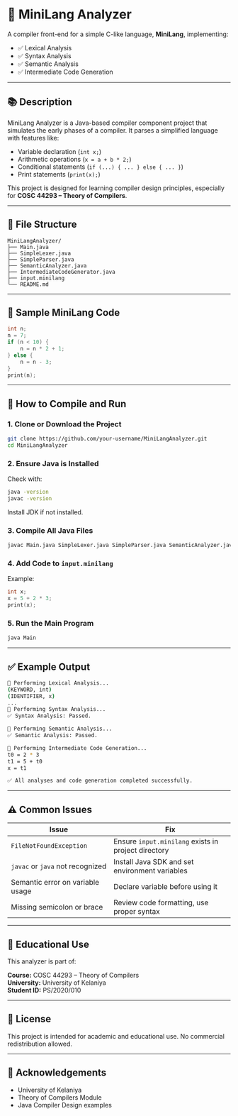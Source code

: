 # 🧠 MiniLang Analyzer

A compiler front-end for a simple C-like language, **MiniLang**, implementing:

- ✅ Lexical Analysis  
- ✅ Syntax Analysis  
- ✅ Semantic Analysis  
- ✅ Intermediate Code Generation

---

## 📚 Description

MiniLang Analyzer is a Java-based compiler component project that simulates the early phases of a compiler. It parses a simplified language with features like:

- Variable declaration (`int x;`)
- Arithmetic operations (`x = a + b * 2;`)
- Conditional statements (`if (...) { ... } else { ... }`)
- Print statements (`print(x);`)

This project is designed for learning compiler design principles, especially for **COSC 44293 – Theory of Compilers**.

---

## 📁 File Structure

```
MiniLangAnalyzer/
├── Main.java
├── SimpleLexer.java
├── SimpleParser.java
├── SemanticAnalyzer.java
├── IntermediateCodeGenerator.java
├── input.minilang
└── README.md
```

---

## 🧪 Sample MiniLang Code

```c
int n;
n = 7;
if (n < 10) {
    n = n * 2 + 1;
} else {
    n = n - 3;
}
print(n);
```

---

## 🔧 How to Compile and Run

### 1. Clone or Download the Project

```bash
git clone https://github.com/your-username/MiniLangAnalyzer.git
cd MiniLangAnalyzer
```

### 2. Ensure Java is Installed

Check with:

```bash
java -version
javac -version
```

Install JDK if not installed.

### 3. Compile All Java Files

```bash
javac Main.java SimpleLexer.java SimpleParser.java SemanticAnalyzer.java IntermediateCodeGenerator.java
```

### 4. Add Code to `input.minilang`

Example:

```c
int x;
x = 5 + 2 * 3;
print(x);
```

### 5. Run the Main Program

```bash
java Main
```

---

## ✅ Example Output

```bash
📘 Performing Lexical Analysis...
(KEYWORD, int)
(IDENTIFIER, x)
...
📗 Performing Syntax Analysis...
✅ Syntax Analysis: Passed.

📙 Performing Semantic Analysis...
✅ Semantic Analysis: Passed.

📒 Performing Intermediate Code Generation...
t0 = 2 * 3
t1 = 5 + t0
x = t1

✅ All analyses and code generation completed successfully.
```

---

## ⚠️ Common Issues

| Issue                             | Fix                                                       |
|----------------------------------|------------------------------------------------------------|
| `FileNotFoundException`          | Ensure `input.minilang` exists in project directory        |
| `javac` or `java` not recognized | Install Java SDK and set environment variables             |
| Semantic error on variable usage | Declare variable before using it                           |
| Missing semicolon or brace       | Review code formatting, use proper syntax                  |

---

## 🧠 Educational Use

This analyzer is part of:

**Course:** COSC 44293 – Theory of Compilers  
**University:** University of Kelaniya  
**Student ID:** PS/2020/010  

---

## 📄 License

This project is intended for academic and educational use. No commercial redistribution allowed.

---

## 🙌 Acknowledgements

- University of Kelaniya
- Theory of Compilers Module
- Java Compiler Design examples
